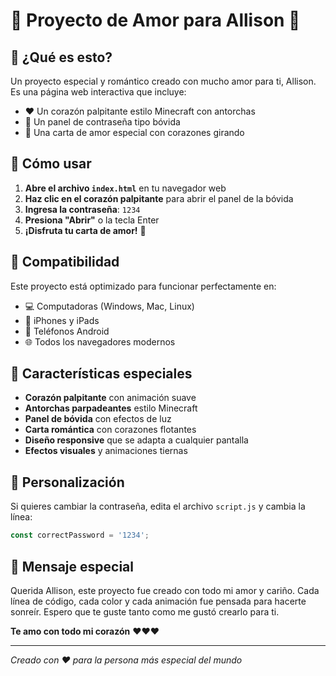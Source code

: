 # 💖 Proyecto de Amor para Allison 💖

## 🎯 ¿Qué es esto?

Un proyecto especial y romántico creado con mucho amor para ti, Allison. Es una página web interactiva que incluye:

- ❤️ Un corazón palpitante estilo Minecraft con antorchas
- 🔐 Un panel de contraseña tipo bóvida
- 💌 Una carta de amor especial con corazones girando

## 🚀 Cómo usar

1. **Abre el archivo `index.html`** en tu navegador web
2. **Haz clic en el corazón palpitante** para abrir el panel de la bóvida
3. **Ingresa la contraseña**: `1234`
4. **Presiona "Abrir"** o la tecla Enter
5. **¡Disfruta tu carta de amor!** 💝

## 📱 Compatibilidad

Este proyecto está optimizado para funcionar perfectamente en:
- 💻 Computadoras (Windows, Mac, Linux)
- 📱 iPhones y iPads
- 📱 Teléfonos Android
- 🌐 Todos los navegadores modernos

## 🎨 Características especiales

- **Corazón palpitante** con animación suave
- **Antorchas parpadeantes** estilo Minecraft
- **Panel de bóvida** con efectos de luz
- **Carta romántica** con corazones flotantes
- **Diseño responsive** que se adapta a cualquier pantalla
- **Efectos visuales** y animaciones tiernas

## 🔧 Personalización

Si quieres cambiar la contraseña, edita el archivo `script.js` y cambia la línea:
```javascript
const correctPassword = '1234';
```

## 💝 Mensaje especial

Querida Allison, este proyecto fue creado con todo mi amor y cariño. Cada línea de código, cada color y cada animación fue pensada para hacerte sonreír. Espero que te guste tanto como me gustó crearlo para ti.

**Te amo con todo mi corazón** ❤️❤️❤️

---

*Creado con ❤️ para la persona más especial del mundo*
